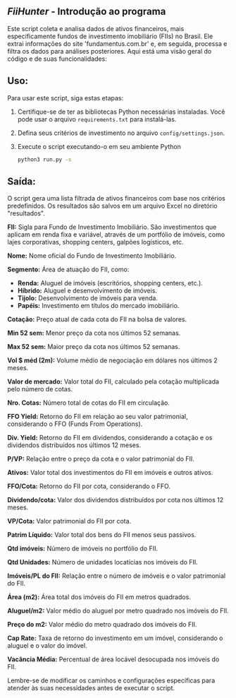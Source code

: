 ## _FiiHunter_ - Introdução ao programa

Este script coleta e analisa dados de ativos financeiros, mais especificamente fundos de investimento imobiliário (FIIs) no Brasil. Ele extrai informações do site 'fundamentus.com.br' e, em seguida, processa e filtra os dados para análises posteriores. Aqui está uma visão geral do código e de suas funcionalidades:

## Uso:

Para usar este script, siga estas etapas:

1. Certifique-se de ter as bibliotecas Python necessárias instaladas. Você pode usar o arquivo `requirements.txt` para instalá-las.
2. Defina seus critérios de investimento no arquivo `config/settings.json`.
3. Execute o script executando-o em seu ambiente Python

   ```bash
   python3 run.py -s 
   ```

## Saída:

O script gera uma lista filtrada de ativos financeiros com base nos critérios predefinidos. Os resultados são salvos em um arquivo Excel no diretório "resultados".


**FII:** Sigla para Fundo de Investimento Imobiliário. São investimentos que aplicam em renda fixa e variável, através de um portfólio de imóveis, como lajes corporativas, shopping centers, galpões logísticos, etc.

**Nome:** Nome oficial do Fundo de Investimento Imobiliário.

**Segmento:** Área de atuação do FII, como:

* **Renda:** Aluguel de imóveis (escritórios, shopping centers, etc.).
* **Híbrido:** Aluguel e desenvolvimento de imóveis.
* **Tijolo:** Desenvolvimento de imóveis para venda.
* **Papéis:** Investimento em títulos do mercado imobiliário.

**Cotação:** Preço atual de cada cota do FII na bolsa de valores.

**Min 52 sem:** Menor preço da cota nos últimos 52 semanas.

**Max 52 sem:** Maior preço da cota nos últimos 52 semanas.

**Vol $ méd (2m):** Volume médio de negociação em dólares nos últimos 2 meses.

**Valor de mercado:** Valor total do FII, calculado pela cotação multiplicada pelo número de cotas.

**Nro. Cotas:** Número total de cotas do FII em circulação.

**FFO Yield:** Retorno do FII em relação ao seu valor patrimonial, considerando o FFO (Funds From Operations).

**Div. Yield:** Retorno do FII em dividendos, considerando a cotação e os dividendos distribuídos nos últimos 12 meses.

**P/VP:** Relação entre o preço da cota e o valor patrimonial do FII.

**Ativos:** Valor total dos investimentos do FII em imóveis e outros ativos.

**FFO/Cota:** Retorno do FII por cota, considerando o FFO.

**Dividendo/cota:** Valor dos dividendos distribuídos por cota nos últimos 12 meses.

**VP/Cota:** Valor patrimonial do FII por cota.

**Patrim Líquido:** Valor total dos bens do FII menos seus passivos.

**Qtd imóveis:** Número de imóveis no portfólio do FII.

**Qtd Unidades:** Número de unidades locatícias nos imóveis do FII.

**Imóveis/PL do FII:** Relação entre o número de imóveis e o valor patrimonial do FII.

**Área (m2):** Área total dos imóveis do FII em metros quadrados.

**Aluguel/m2:** Valor médio do aluguel por metro quadrado nos imóveis do FII.

**Preço do m2:** Valor médio do metro quadrado dos imóveis do FII.

**Cap Rate:** Taxa de retorno do investimento em um imóvel, considerando o aluguel e o valor do imóvel.

**Vacância Média:** Percentual de área locável desocupada nos imóveis do FII.


Lembre-se de modificar os caminhos e configurações específicas para atender às suas necessidades antes de executar o script.
